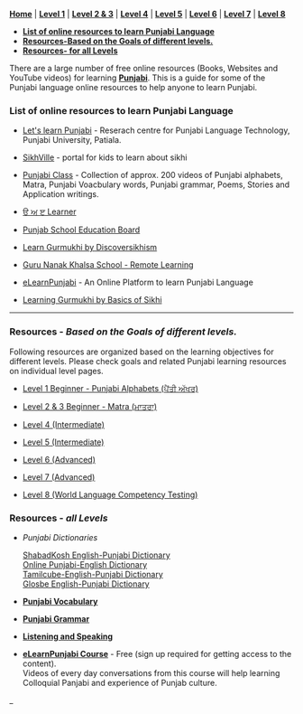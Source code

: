 **[Home](https://amardeep0.github.io/learnPunjabi/)** | **[Level 1](https://amardeep0.github.io/learnPunjabi/Punjabi_Alphabets/)** | **[Level 2 & 3](https://amardeep0.github.io/learnPunjabi/Level_2-3_Matra/)** | **[Level 4](https://amardeep0.github.io/learnPunjabi/Level-4_Intermediate/)** | **[Level 5](https://amardeep0.github.io/learnPunjabi/Level-5_intermediate/)** | **[Level 6](https://amardeep0.github.io/learnPunjabi/Level-6_Advanced/)** | **[Level 7](https://amardeep0.github.io/learnPunjabi/Level-7_Advanced/)** | **[Level 8](https://amardeep0.github.io/learnPunjabi/Level-8_WorldLanguageCompetencyTesting/)**
 

- **[List of online resources to learn Punjabi Language](https://amardeep0.github.io/learnPunjabi/#list-of-online-resources-to-learn-punjabi-language)**  
- **[Resources-Based on the Goals of different levels.](#resources---based-on-the-goals-of-different-levels)**  
- **[Resources- for all Levels](#resources---all-levels)**


There are a large number of free online resources (Books, Websites and YouTube videos) for learning **[Punjabi](https://www.omniglot.com/writing/punjabi.htm)**. This is a guide for some of the Punjabi language online resources to help anyone to learn Punjabi. 

### List of online resources to learn Punjabi Language

- [Let's learn Punjabi](http://www.learnpunjabi.org/intro1.asp) - Reserach centre for Punjabi Language Technology, Punjabi University, Patiala.

- [SikhVille](http://sikhville.org/) - portal for kids to learn about sikhi

- [Punjabi Class](https://www.youtube.com/playlist?list=PLpejGvuZNTbT-14dtU_kjePyQRprpWGwp) - Collection of approx. 200 videos of Punjabi alphabets, Matra, Punjabi Voacbulary words, Punjabi grammar, Poems, Stories and Application writings.

- [ੳ ਅ ੲ Learner](https://punjabilearner.com/)

- [Punjab School Education Board](http://www.pseb.ac.in/)

- [Learn Gurmukhi by Discoversikhism](http://www.discoversikhism.com/punjabi/punjabi_gurmukhi_alphabet.html)

- [Guru Nanak Khalsa School - Remote Learning](https://sites.google.com/khalsaschool.us/remote/home)

- [eLearnPunjabi](http://elearnpunjabi.com/) - An Online Platform to learn Punjabi Language

- [Learning Gurmukhi by Basics of Sikhi](https://www.youtube.com/playlist?list=PL5UNLfJ1TsJm0OHEOslS3NOqGduHwggGg)


--------------


### Resources - *Based on the Goals of different levels.*

Following resources are organized based on the learning objectives for different levels. Please check goals and related Punjabi learning resources on individual level pages.

  - [Level 1 Beginner - Punjabi Alphabets (ਪੈਂਤੀ ਅੱਖਰ)](https://amardeep0.github.io/learnPunjabi/Punjabi_Alphabets/)
 
  - [Level 2 & 3 Beginner - Matra (ਮਾਤਰਾ)](https://amardeep0.github.io/learnPunjabi/Level_2-3_Matra/)
 
  - [Level 4 (Intermediate)](https://amardeep0.github.io/learnPunjabi/Level-4_Intermediate/)
 
  - [Level 5 (Intermediate)](https://amardeep0.github.io/learnPunjabi/Level-5_intermediate/)
 
  - [Level 6 (Advanced)](https://amardeep0.github.io/learnPunjabi/Level-6_Advanced/)
 
  - [Level 7 (Advanced)](https://amardeep0.github.io/learnPunjabi/Level-7_Advanced/)
 
  - [Level 8 (World Language Competency Testing)](https://amardeep0.github.io/learnPunjabi/Level-8_WorldLanguageCompetencyTesting/)
 

### Resources - *all Levels*

  - *Punjabi Dictionaries*  
    
    [ShabadKosh English-Punjabi Dictionary](https://www.shabdkosh.com/dictionary/english-punjabi/)  
    [Online Punjabi-English Dictionary](http://dic.learnpunjabi.org/default.aspx)  
    [Tamilcube-English-Punjabi Dictionary](http://dictionary.tamilcube.com/punjabi-dictionary.aspx)  
    [Glosbe English-Punjabi Dictionary](https://glosbe.com/en/pa)  
        
 
  - **[Punjabi Vocabulary](https://amardeep0.github.io/learnPunjabi/Punjabi_Vocabulary)**  
 
  - **[Punjabi Grammar](https://amardeep0.github.io/learnPunjabi/Punjabi_Grammar)**  

  - **[Listening and Speaking](https://amardeep0.github.io/learnPunjabi/Listening_and_Speaking_Topics)**  

  - **[eLearnPunjabi Course](http://elearnpunjabi.com/default.aspx)** - Free (sign up required for getting access to the content).  
     Videos of every day conversations from this course will help learning Colloquial Panjabi and experience of Punjab culture.
 







_
 
 


